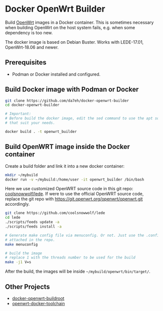 # Docker OpenWrt Builder

Build [OpenWrt](https://openwrt.org/) images in a Docker container. This is sometimes necessary when building OpenWrt on the host system fails, e.g. when some dependency is too new.

The docker image is based on Debian Buster.
Works with LEDE-17.01, OpenWrt-18.06 and newer.

## Prerequisites

- Podman or Docker installed and configured.

## Build Docker image with Podman or Docker
```sh
git clone https://github.com/da7eh/docker-openwrt-builder
cd docker-openwrt-builder

# Important: 
# Before build the docker image, edit the sed command to use the apt source
# that suit your needs.

docker build . -t openwrt_builder
```

## Build OpenWRT image inside the Docker container
Create a build folder and link it into a new docker container:
```sh
mkdir ~/mybuild
docker run -v ~/mybuild:/home/user -it openwrt_builder /bin/bash
```

Here we use customized OpenWRT source code in this git repo: [coolsnowwolf/lede](https://github.com/coolsnowwolf/lede/). If were to use the official OpenWRT source code, replace the git repo with https://git.openwrt.org/openwrt/openwrt.git accordingly.
```sh
git clone https://github.com/coolsnowwolf/lede
cd lede
./scripts/feeds update -a
./scripts/feeds install -a

# Generate make config file via menuconfig. Or not. Just use the .config file
# attached in the repo.
make menuconfig

# build the image
# replace 1 with the threads number to be used for the build
make -j1 V=s
```

After the build, the images will be inside `~/mybuild/openwrt/bin/target/`.

## Other Projects
* [docker-openwrt-buildroot](https://github.com/noonien/docker-openwrt-buildroot)
* [openwrt-docker-toolchain](https://github.com/mchsk/openwrt-docker-toolchain)

